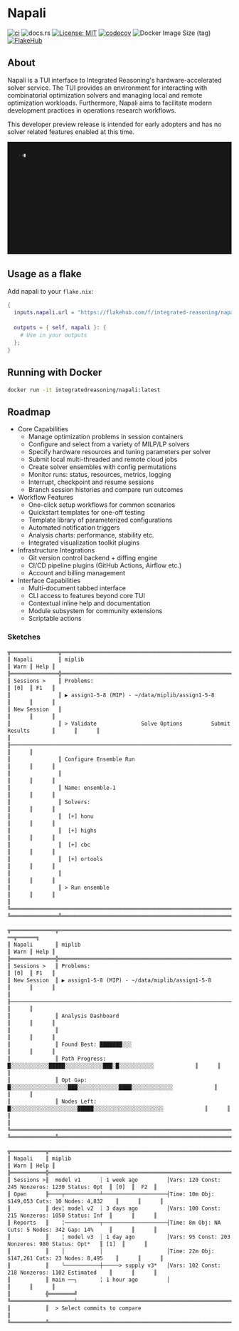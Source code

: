 # Napali

[![ci](https://github.com/integrated-reasoning/napali/actions/workflows/ci.yml/badge.svg)](https://github.com/integrated-reasoning/napali/actions/workflows/ci.yml)
![docs.rs](https://img.shields.io/docsrs/napali)
[![License: MIT](https://img.shields.io/badge/License-MIT-blue.svg)](LICENSE-MIT)
[![codecov](https://codecov.io/github/integrated-reasoning/napali/graph/badge.svg?token=9T5TT0XE5X)](https://codecov.io/github/integrated-reasoning/napali)
![Docker Image Size (tag)](https://img.shields.io/docker/image-size/integratedreasoning/napali/latest)
[![FlakeHub](https://img.shields.io/endpoint?url=https://flakehub.com/f/integrated-reasoning/napali/badge)](https://flakehub.com/flake/integrated-reasoning/napali)

## About

Napali is a TUI interface to Integrated Reasoning's hardware-accelerated solver service. The TUI provides an environment for interacting with combinatorial optimization solvers and managing local and remote optimization workloads. Furthermore, Napali aims to facilitate modern development practices in operations research workflows.

This developer preview release is intended for early adopters and has no solver related features enabled at this time.

<img alt="Napali VHS demo" src="vhs.gif" width="600" />

## Usage as a flake

Add napali to your `flake.nix`:

```nix
{
  inputs.napali.url = "https://flakehub.com/f/integrated-reasoning/napali/*.tar.gz";

  outputs = { self, napali }: {
    # Use in your outputs
  };
}

```

## Running with Docker

```bash
docker run -it integratedreasoning/napali:latest
```

## Roadmap

- Core Capabilities
  - Manage optimization problems in session containers
  - Configure and select from a variety of MILP/LP solvers
  - Specify hardware resources and tuning parameters per solver
  - Submit local multi-threaded and remote cloud jobs
  - Create solver ensembles with config permutations
  - Monitor runs: status, resources, metrics, logging
  - Interrupt, checkpoint and resume sessions
  - Branch session histories and compare run outcomes
- Workflow Features
  - One-click setup workflows for common scenarios
  - Quickstart templates for one-off testing
  - Template library of parameterized configurations
  - Automated notification triggers
  - Analysis charts: performance, stability etc.
  - Integrated visualization toolkit plugins
- Infrastructure Integrations
  - Git version control backend + diffing engine
  - CI/CD pipeline plugins (GitHub Actions, Airflow etc.)
  - Account and billing management
- Interface Capabilities
  - Multi-document tabbed interface
  - CLI access to features beyond core TUI
  - Contextual inline help and documentation
  - Module subsystem for community extensions
  - Scriptable actions

### Sketches

```
╦═══════════════╦═════════════════════════════════════════════════════════════════════════════╦══════╦══════╗
║ Napali        ║ miplib                                                                      ║ Warn ║ Help ║
╠═══════════════╬═════════════════════════════════════════════════════════════════════════════╬══════╬══════╣
║ Sessions >    ║ Problems:                                                                   ║ [0]  ║ F1   ║
║               ║ ▶ assign1-5-8 (MIP) - ~/data/miplib/assign1-5-8                             ║      ║      ║
║ New Session   ║                                                                             ║      ║      ║
║               ║ > Validate              Solve Options         Submit          Results       ║      ║      ║
║               ╟─────────────────────────────────────────────────────────────────────────────╢      ║      ║
║               ║ Configure Ensemble Run                                                      ║      ║      ║
║               ║                                                                             ║      ║      ║
║               ║ Name: ensemble-1                                                            ║      ║      ║
║               ║ Solvers:                                                                    ║      ║      ║
║               ║  [+] honu                                                                   ║      ║      ║
║               ║  [+] highs                                                                  ║      ║      ║
║               ║  [+] cbc                                                                    ║      ║      ║
║               ║  [+] ortools                                                                ║      ║      ║
║               ║                                                                             ║      ║      ║
║               ║ > Run ensemble                                                              ║      ║      ║
║               ╚═════════════════════════════════════════════════════════════════════════════╩══════╩══════╝
╚═══════════════╩═════════════════════════════════════════════════════════════════════════════╧══════╧══════╝

╦══════════════╦═══════════════════════════════════════════════════════════════════════════╦═══ ══╦══════╗
║ Napali       ║ miplib                                                                    ║ Warn ║ Help ║
╠══════════════╬═══════════════════════════════════════════════════════════════════════════╬══════╬══════╣
║ Sessions >   ║ Problems:                                                                 ║ [0]  ║ F1   ║
║ New Session  ║ ▶ assign1-5-8 (MIP) - ~/data/miplib/assign1-5-8                           ║      ║      ║
║              ╟───────────────────────────────────────────────────────────────────────────╢      ║      ║
║              ║ Analysis Dashboard                                                        ║      ║      ║
║              ║                                                                           ║      ║      ║
║              ║ Found Best: ███████░░░                                                    ║      ║      ║
║              ║ Path Progress: █░░░░░░░░░░░░█████░░░░░░░░░░░░███░█░░░░░░░░░░░             ║      ║      ║
║              ║ Opt Gap: █░░░░░░░░░░░░░░░░░░███░░░░░░░░░░░░░████░░░░░░░░░░░░░             ║      ║      ║
║              ║ Nodes Left: █░░░░░░░░░░░░░░░░░░░░░█████░░░░░░░░░░░░░░░░░░░░░░             ║      ║      ║
║              ╚═══════════════════════════════════════════════════════════════════════════╩══════╩══════╝
╚══════════════╩═══════════════════════════════════════════════════════════════════════════╧══════╧══════╝

╦═══════════╦═══════════════════════════════════════════════════════════════════════════════════════╦══════╦══════╗
║ Napali    ║ miplib                                                                                ║ Warn ║ Help ║
╠═══════════╬═══════════════════════════════════════════════════════════════════════════════════════╬══════╬══════╣
║ Sessions >║  model v1      ┊ 1 week ago         │Vars: 120 Const: 245 Nonzeros: 1230 Status: Opt  ║ [0]  ║  F2  ║
║ Open      ╟────┬───────────┴────────────────────┤Time: 10m Obj: $149,053 Cuts: 10 Nodes: 4,832    ║      ║      ║
║           ║ dev╎ model v2  ┊ 3 days ago         │Vars: 100 Const: 215 Nonzeros: 1050 Status: Inf  ║      ║      ║
║ Reports   ║    ╎───────────┬────────────────────┤Time: 8m Obj: NA Cuts: 5 Nodes: 342 Gap: 14%     ║      ║      ║
║           ║    ╎ model v3  ┊ 1 day ago          │Vars: 95 Const: 203 Nonzeros: 980 Status: Opt*   ║ [1]  ║      ║
║           ║    │           │                    │Time: 22m Obj: $147,261 Cuts: 23 Nodes: 8,495    ║      ║      ║
║           ║    ╰───────────┼─────> supply v3*   │Vars: 102 Const: 218 Nonzeros: 1102 Estimated    ║      ║      ║
║           ║ main ──╮       ╎ 1 hour ago         │                                                 ║      ║      ║
║           ╬════════╝       ╚════════════════════╧═════════════════════════════════════════════════╩══════╩══════║
║           ║  > Select commits to compare                                                                        ║
╚═══════════╩═════════════════════════════════════════════════════════════════════════════════════════════════════╝
```
